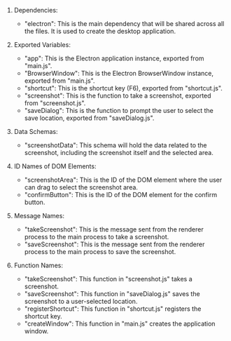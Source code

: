 1. Dependencies:
   - "electron": This is the main dependency that will be shared across all the files. It is used to create the desktop application.

2. Exported Variables:
   - "app": This is the Electron application instance, exported from "main.js".
   - "BrowserWindow": This is the Electron BrowserWindow instance, exported from "main.js".
   - "shortcut": This is the shortcut key (F6), exported from "shortcut.js".
   - "screenshot": This is the function to take a screenshot, exported from "screenshot.js".
   - "saveDialog": This is the function to prompt the user to select the save location, exported from "saveDialog.js".

3. Data Schemas:
   - "screenshotData": This schema will hold the data related to the screenshot, including the screenshot itself and the selected area.

4. ID Names of DOM Elements:
   - "screenshotArea": This is the ID of the DOM element where the user can drag to select the screenshot area.
   - "confirmButton": This is the ID of the DOM element for the confirm button.

5. Message Names:
   - "takeScreenshot": This is the message sent from the renderer process to the main process to take a screenshot.
   - "saveScreenshot": This is the message sent from the renderer process to the main process to save the screenshot.

6. Function Names:
   - "takeScreenshot": This function in "screenshot.js" takes a screenshot.
   - "saveScreenshot": This function in "saveDialog.js" saves the screenshot to a user-selected location.
   - "registerShortcut": This function in "shortcut.js" registers the shortcut key.
   - "createWindow": This function in "main.js" creates the application window.